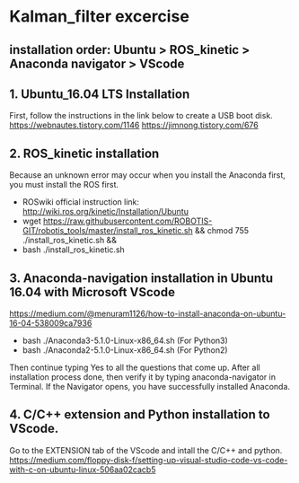 # Kalman_filter excercise
## installation order: Ubuntu > ROS_kinetic > Anaconda navigator > VScode
## 1. Ubuntu_16.04 LTS Installation
First, follow the instructions in the link below to create a USB boot disk.
https://webnautes.tistory.com/1146
https://jimnong.tistory.com/676



## 2. ROS_kinetic installation
Because an unknown error may occur when you install the Anaconda first, you must install the ROS first.
 - ROSwiki official instruction link: http://wiki.ros.org/kinetic/Installation/Ubuntu
 - wget https://raw.githubusercontent.com/ROBOTIS-GIT/robotis_tools/master/install_ros_kinetic.sh && chmod 755 ./install_ros_kinetic.sh && 
 - bash ./install_ros_kinetic.sh
 
 
 
## 3. Anaconda-navigation installation in Ubuntu 16.04 with Microsoft VScode
https://medium.com/@menuram1126/how-to-install-anaconda-on-ubuntu-16-04-538009ca7936
 - bash ./Anaconda3-5.1.0-Linux-x86_64.sh (For Python3)
 - bash ./Anaconda2-5.1.0-Linux-x86_64.sh (For Python2)
 
Then continue typing Yes to all the questions that come up.
After all installation process done, then verify it by typing anaconda-navigator in Terminal. If the Navigator opens, you have successfully installed Anaconda. 



## 4. C/C++ extension and Python installation to VScode.
Go to the EXTENSION tab of the VScode and intall the C/C++ and python.
https://medium.com/floppy-disk-f/setting-up-visual-studio-code-vs-code-with-c-on-ubuntu-linux-506aa02cacb5
